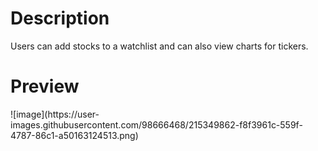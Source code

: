 <h1>Description</h1>
Users can add stocks to a watchlist and can also view charts for tickers.

<h1>Preview</h1>
![image](https://user-images.githubusercontent.com/98666468/215349862-f8f3961c-559f-4787-86c1-a50163124513.png)
